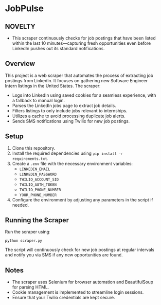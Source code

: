 # JobPulse

## NOVELTY
- This scraper continuously checks for job postings that have been listed within the last 10 minutes—capturing fresh opportunities even before LinkedIn pushes out its standard notifications.

## Overview
This project is a web scraper that automates the process of extracting job postings from LinkedIn. It focuses on gathering new Software Engineer Intern listings in the United States. The scraper:
- Logs into LinkedIn using saved cookies for a seamless experience, with a fallback to manual login.
- Parses the LinkedIn jobs page to extract job details.
- Filters listings to only include jobs relevant to internships.
- Utilizes a cache to avoid processing duplicate job alerts.
- Sends SMS notifications using Twilio for new job postings.

## Setup
1. Clone this repository.
2. Install the required dependencies using `pip install -r requirements.txt`.
3. Create a `.env` file with the necessary environment variables:
   - `LINKEDIN_EMAIL`
   - `LINKEDIN_PASSWORD`
   - `TWILIO_ACCOUNT_SID`
   - `TWILIO_AUTH_TOKEN`
   - `TWILIO_PHONE_NUMBER`
   - `YOUR_PHONE_NUMBER`
4. Configure the environment by adjusting any parameters in the script if needed.

## Running the Scraper
Run the scraper using:
```
python scraper.py
```
The script will continuously check for new job postings at regular intervals and notify you via SMS if any new opportunities are found.

## Notes
- The scraper uses Selenium for browser automation and BeautifulSoup for parsing HTML.
- Cookie management is implemented to streamline login sessions.
- Ensure that your Twilio credentials are kept secure.
